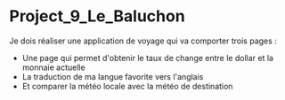 # Project_9_Le_Baluchon

Je dois réaliser une application de voyage qui va comporter trois pages :

- Une page qui permet d'obtenir le taux de change entre le dollar et la monnaie actuelle
- La traduction de ma langue favorite vers l'anglais
- Et comparer la météo locale avec la météo de destination
